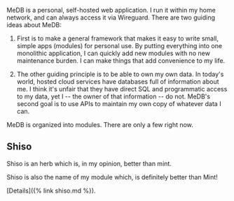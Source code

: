 MeDB is a personal, self-hosted web application. I run it within my home
network, and can always access it via Wireguard. There are two guiding ideas
about MeDB:

1. First is to make a general framework that makes it easy to write small,
   simple apps (modules) for personal use. By putting everything into one
   monolithic application, I can quickly add new modules with no new maintenance
   burden. I can make things that add convenience to my life.

2. The other guiding principle is to be able to own my own data. In today's
   world, hosted cloud services have databases full of information about me.
   I think it's unfair that they have direct SQL and programmatic access to my
   data, yet I -- the owner of that information -- do not. MeDB's second goal is
   to use APIs to maintain my own copy of whatever data I can.

MeDB is organized into modules. There are only a few right now.

## Shiso

Shiso is an herb which is, in my opinion, better than mint.

Shiso is also the name of my module which, is definitely better than Mint!

[Details]({% link shiso.md %}).
